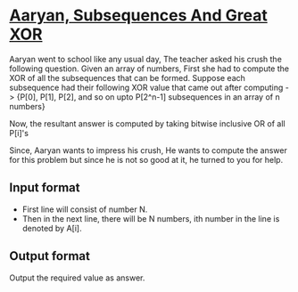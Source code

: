 # [Aaryan, Subsequences And Great XOR][link]

Aaryan went to school like any usual day, The teacher asked his crush the following question. Given an array of numbers, First she had to compute the XOR of all the subsequences that can be formed. Suppose each subsequence had their following XOR value that came out after computing -> {P[0], P[1], P[2], and so on upto P[2^n-1] subsequences in an array of n numbers}

Now, the resultant answer is computed by taking bitwise inclusive OR of all P[i]'s

Since, Aaryan wants to impress his crush, He wants to compute the answer for this problem but since he is not so good at it, he turned to you for help.

## Input format

- First line will consist of number N.
- Then in the next line, there will be N numbers, ith number in the line is denoted by A[i].

## Output format

Output the required value as answer.

[link]: https://www.hackerearth.com/practice/basic-programming/bit-manipulation/basics-of-bit-manipulation/practice-problems/algorithm/aaryan-subsequences-and-great-xor/
